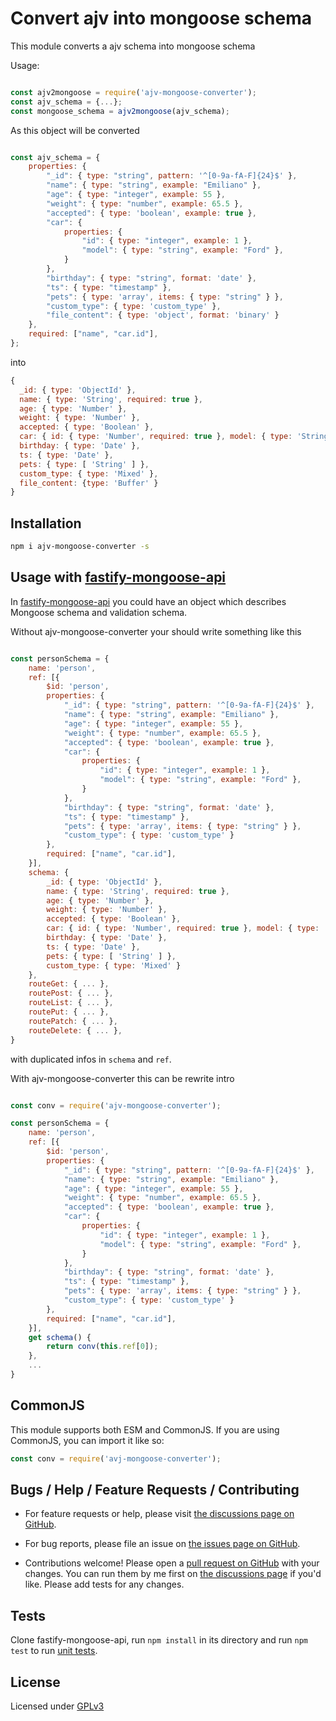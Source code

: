 # Convert ajv into mongoose schema

This module converts a ajv schema into mongoose schema

Usage: 

```javascript

const ajv2mongoose = require('ajv-mongoose-converter');
const ajv_schema = {...};
const mongoose_schema = ajv2mongoose(ajv_schema);

```

As this object will be converted

```javascript

const ajv_schema = {
    properties: {
        "_id": { type: "string", pattern: '^[0-9a-fA-F]{24}$' },
        "name": { type: "string", example: "Emiliano" },
        "age": { type: "integer", example: 55 },
        "weight": { type: "number", example: 65.5 },
        "accepted": { type: 'boolean', example: true },
        "car": {
            properties: {
                "id": { type: "integer", example: 1 },
                "model": { type: "string", example: "Ford" },
            }
        },
        "birthday": { type: "string", format: 'date' },
        "ts": { type: "timestamp" },
        "pets": { type: 'array', items: { type: "string" } },
        "custom_type": { type: 'custom_type' },
        "file_content": { type: 'object', format: 'binary' }
    },
    required: ["name", "car.id"],
};

```

into

```javascript
{
  _id: { type: 'ObjectId' },
  name: { type: 'String', required: true },
  age: { type: 'Number' },
  weight: { type: 'Number' },
  accepted: { type: 'Boolean' },
  car: { id: { type: 'Number', required: true }, model: { type: 'String' } },
  birthday: { type: 'Date' },
  ts: { type: 'Date' },
  pets: { type: [ 'String' ] },
  custom_type: { type: 'Mixed' },
  file_content: {type: 'Buffer' }
}

```
## Installation

```bash
npm i ajv-mongoose-converter -s
```

## Usage with [fastify-mongoose-api](https://github.com/jeka-kiselyov/fastify-mongoose-api)

In [fastify-mongoose-api](https://github.com/jeka-kiselyov/fastify-mongoose-api) you could have an object which describes Mongoose schema and validation schema.

Without ajv-mongoose-converter your should write something like this

```javascript

const personSchema = {
    name: 'person',
    ref: [{
        $id: 'person',
        properties: {
            "_id": { type: "string", pattern: '^[0-9a-fA-F]{24}$' },
            "name": { type: "string", example: "Emiliano" },
            "age": { type: "integer", example: 55 },
            "weight": { type: "number", example: 65.5 },
            "accepted": { type: 'boolean', example: true },
            "car": {
                properties: {
                    "id": { type: "integer", example: 1 },
                    "model": { type: "string", example: "Ford" },
                }
            },
            "birthday": { type: "string", format: 'date' },
            "ts": { type: "timestamp" },
            "pets": { type: 'array', items: { type: "string" } },
            "custom_type": { type: 'custom_type' }
        },
        required: ["name", "car.id"],
    }],
    schema: {
        _id: { type: 'ObjectId' },
        name: { type: 'String', required: true },
        age: { type: 'Number' },
        weight: { type: 'Number' },
        accepted: { type: 'Boolean' },
        car: { id: { type: 'Number', required: true }, model: { type: 'String' } },
        birthday: { type: 'Date' },
        ts: { type: 'Date' },
        pets: { type: [ 'String' ] },
        custom_type: { type: 'Mixed' }
    },
    routeGet: { ... },
	routePost: { ... },
	routeList: { ... },
	routePut: { ... },
	routePatch: { ... },
	routeDelete: { ... },
}

```

with duplicated infos in `schema` and `ref`.

With ajv-mongoose-converter this can be rewrite intro

```javascript

const conv = require('ajv-mongoose-converter');

const personSchema = {
    name: 'person',
    ref: [{
        $id: 'person',
        properties: {
            "_id": { type: "string", pattern: '^[0-9a-fA-F]{24}$' },
            "name": { type: "string", example: "Emiliano" },
            "age": { type: "integer", example: 55 },
            "weight": { type: "number", example: 65.5 },
            "accepted": { type: 'boolean', example: true },
            "car": {
                properties: {
                    "id": { type: "integer", example: 1 },
                    "model": { type: "string", example: "Ford" },
                }
            },
            "birthday": { type: "string", format: 'date' },
            "ts": { type: "timestamp" },
            "pets": { type: 'array', items: { type: "string" } },
            "custom_type": { type: 'custom_type' }
        },
        required: ["name", "car.id"],
    }],
    get schema() {
        return conv(this.ref[0]);
    },
    ...
}


```

## CommonJS

This module supports both ESM and CommonJS. If you are using CommonJS, you can import it like so:

```js
const conv = require('avj-mongoose-converter');
```

## Bugs / Help / Feature Requests / Contributing

* For feature requests or help, please visit [the discussions page on GitHub](https://github.com/EmilianoBruni/avj-mongoose-converter/discussions).

* For bug reports, please file an issue on [the issues page on GitHub](https://github.com/EmilianoBruni/avj-mongoose-converter/issues).

* Contributions welcome! Please open a [pull request on GitHub](https://github.com/EmilianoBruni/avj-mongoose-converter/pulls) with your changes. You can run them by me first on [the discussions page](https://github.com/EmilianoBruni/avj-mongoose-converter/discussions) if you'd like. Please add tests for any changes.


## Tests

Clone fastify-mongoose-api, run `npm install` in its directory and run `npm test` to run [unit tests](./test).

## License

Licensed under [GPLv3](./LICENSE)